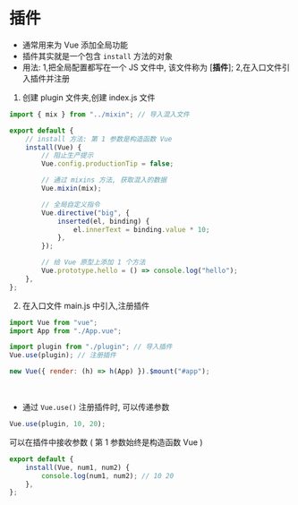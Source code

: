 # 插件

-   通常用来为 Vue 添加全局功能
-   插件其实就是一个包含 `install` 方法的对象
-   用法: 1,把全局配置都写在一个 JS 文件中, 该文件称为 [**插件**]; 2,在入口文件引入插件并注册

1. 创建 plugin 文件夹,创建 index.js 文件

```js
import { mix } from "../mixin"; // 导入混入文件

export default {
    // install 方法: 第 1 参数是构造函数 Vue
    install(Vue) {
        // 阻止生产提示
        Vue.config.productionTip = false;

        // 通过 mixins 方法, 获取混入的数据
        Vue.mixin(mix);

        // 全局自定义指令
        Vue.directive("big", {
            inserted(el, binding) {
                el.innerText = binding.value * 10;
            },
        });

        // 给 Vue 原型上添加 1 个方法
        Vue.prototype.hello = () => console.log("hello");
    },
};
```

2. 在入口文件 main.js 中引入,注册插件

```js
import Vue from "vue";
import App from "./App.vue";

import plugin from "./plugin"; // 导入插件
Vue.use(plugin); // 注册插件

new Vue({ render: (h) => h(App) }).$mount("#app");
```

<br>

-   通过 `Vue.use()` 注册插件时, 可以传递参数

```js
Vue.use(plugin, 10, 20);
```

可以在插件中接收参数 ( 第 1 参数始终是构造函数 Vue )

```js
export default {
    install(Vue, num1, num2) {
        console.log(num1, num2); // 10 20
    },
};
```

<br>
